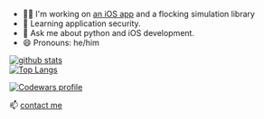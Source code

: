 - 👨‍💻 I'm working on [an iOS app](http://hhhelloworld.com/) and a flocking simulation library
- 🌱 Learning application security.
- 💬 Ask me about python and iOS development.
- 😄 Pronouns: he/him

[![github stats](https://github-readme-stats.vercel.app/api?username=falcowinkler&show_icons=true&hide_title=true&count_private=true)](https://github.com/anuraghazra/github-readme-stats)  
[![Top Langs](https://github-readme-stats.vercel.app/api/top-langs/?username=falcowinkler&layout=compact&exclude_repo=falcowinkler.github.io&langs_count=10)](https://github.com/anuraghazra/github-readme-stats)

[![Codewars profile](https://www.codewars.com/users/flaco/badges/large)](https://www.codewars.com/users/flaco)

📫 [contact me](https://www.linkedin.com/in/falco-winkler/)
